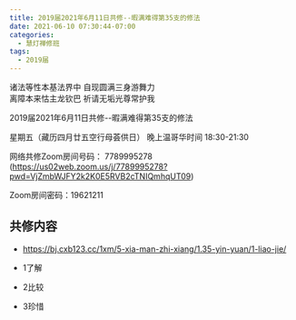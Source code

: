 ```yaml
---
title: 2019届2021年6月11日共修--暇满难得第35支的修法
date: 2021-06-10 07:30:44-07:00
categories:
  - 慧灯禅修班
tags:
  - 2019届
---
```

诸法等性本基法界中  自现圆满三身游舞力  
离障本来怙主龙钦巴  祈请无垢光尊常护我  

2019届2021年6月11日共修--暇满难得第35支的修法

星期五（藏历四月廿五空行母荟供日） 晚上温哥华时间 18:30-21:30  

网络共修Zoom房间号码： 7789995278 (<https://us02web.zoom.us/j/7789995278?pwd=VjZmbWJFY2k2K0E5RVB2cTNIQmhqUT09>)

Zoom房间密码：19621211       

## 共修内容  

- <https://bj.cxb123.cc/1xm/5-xia-man-zhi-xiang/1.35-yin-yuan/1-liao-jie/>

- 1了解
- 2比较
- 3珍惜
